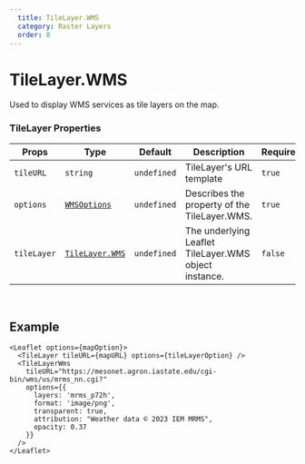 ```yaml
---
  title: TileLayer.WMS
  category: Raster Layers
  order: 8
---
```

<script>
  import TileLayerWmsUsage from '/src/common/sample/tilelayer/TileLayerWMSUsage.svelte';
</script>

# TileLayer.WMS

Used to display WMS services as tile layers on the map.

### TileLayer Properties

<div class='doc-table-container'>

| Props | Type | Default | Description | Required |
| --- | --- | --- | --- | -- |
| `tileURL` | `string` | `undefined` | TileLayer's URL template | `true` | 
| `options` | [`WMSOptions`](https://leafletjs.com/reference.html#tilelayer-wms-option) | `undefined` | Describes the property of the TileLayer.WMS. | `true` |
| `tileLayer` | [`TileLayer.WMS`](https://leafletjs.com/reference.html#tilelayer-wms) | `undefined` | The underlying Leaflet TileLayer.WMS object instance. | `false` |

</div>

<br>

## Example
<div class='example'>

  <TileLayerWmsUsage />

  ```svelte
  <Leaflet options={mapOption}>
    <TileLayer tileURL={mapURL} options={tileLayerOption} />
    <TileLayerWms
      tileURL="https://mesonet.agron.iastate.edu/cgi-bin/wms/us/mrms_nn.cgi?"
      options={{
        layers: 'mrms_p72h',
        format: 'image/png',
        transparent: true,
        attribution: "Weather data © 2023 IEM MRMS",
        opacity: 0.37
      }}
    />
  </Leaflet>
  ```

</div>